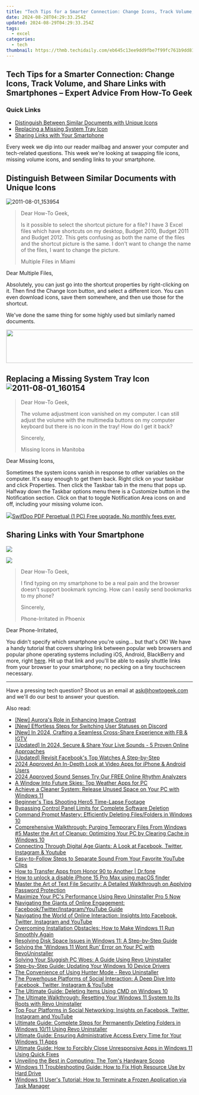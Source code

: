 ```yaml
---
title: "Tech Tips for a Smarter Connection: Change Icons, Track Volume, and Share Links with Smartphones – Expert Advice From How-To Geek"
date: 2024-08-28T04:29:33.254Z
updated: 2024-08-29T04:29:33.254Z
tags:
  - excel
categories:
  - tech
thumbnail: https://thmb.techidaily.com/eb645c13ee9dd9fbe7f99fc761b9dd81222823674663074f051eaef5c591591c.jpg
---
```


## Tech Tips for a Smarter Connection: Change Icons, Track Volume, and Share Links with Smartphones – Expert Advice From How-To Geek

### Quick Links

* [Distinguish Between Similar Documents with Unique Icons](https://android-location-track.techidaily.com/in-2024-top-9-oppo-reno-10-5g-monitoring-apps-for-parental-controls-drfone-by-drfone-virtual-android/)
* [Replacing a Missing System Tray Icon](https://howto.techidaily.com/bricked-your-honor-x7b-heres-a-full-solution-drfone-by-drfone-fix-android-problems-fix-android-problems/)
* [Sharing Links with Your Smartphone](https://apple-account.techidaily.com/how-to-sign-out-of-apple-id-on-apple-iphone-14-plus-without-password-by-drfone-ios/)

 Every week we dip into our reader mailbag and answer your computer and tech-related questions. This week we're looking at swapping file icons, missing volume icons, and sending links to your smartphone.

##  Distinguish Between Similar Documents with Unique Icons

![2011-08-01_153954](https://static1.howtogeekimages.com/wordpress/wp-content/uploads/2011/08/2011-08-01_153954.jpg) 

> Dear How-To Geek,
> 
> Is it possible to select the shortcut picture for a file? I have 3 Excel files which have shortcuts on my desktop, Budget 2010, Budget 2011 and Budget 2012\. This gets confusing as both the name of the files and the shortcut picture is the same. I don't want to change the name of the files, I want to change the picture.
> 
> Multiple Files in Miami

 Dear Multiple Files,

 Absolutely, you can just go into the shortcut properties by right-clicking on it. Then find the Change Icon button, and select a different icon. You can even download icons, save them somewhere, and then use those for the shortcut.

 We've done the same thing for some highly used but similarly named documents.

<!-- affiliate ads begin -->
<a href="https://mindmanager.sjv.io/c/5597632/1787667/20231" target="_top" id="1787667"><img src="//a.impactradius-go.com/display-ad/20231-1787667" border="0" alt="" width="728" height="90"/></a><img height="0" width="0" src="https://imp.pxf.io/i/5597632/1787667/20231" style="position:absolute;visibility:hidden;" border="0" />
<!-- affiliate ads end -->
##  Replacing a Missing System Tray Icon![2011-08-01_160154](https://static0.howtogeekimages.com/wordpress/wp-content/uploads/2011/08/2011-08-01_160154.jpg "2011-08-01_160154") 

> Dear How-To Geek,
> 
> The volume adjustment icon vanished on my computer. I can still adjust the volume with the multimedia buttons on my computer keyboard but there is no icon in the tray! How do I get it back?
> 
> Sincerely,
> 
> Missing Icons in Manitoba

 Dear Missing Icons,

 Sometimes the system icons vanish in response to other variables on the computer. It's easy enough to get them back. Right click on your taskbar and click Properties. Then click the Taskbar tab in the menu that pops up. Halfway down the Taskbar options menu there is a Customize button in the Notification section. Click on that to toggle Notification Area icons on and off, including your missing volume icon.

<!-- affiliate ads begin -->
<a href="https://purchase.swifdoo.com/order/checkout.php?PRODS=40002162&QTY=1&AFFILIATE=108875&CART=1"><img src="https://secure.avangate.com/images/merchant/8b932759a5a04ddb34bf79e3f9072e4b/products/1_Product%20box%20white-1024x1024.png" border="0">SwifDoo PDF Perpetual (1 PC) Free upgrade. No monthly fees ever. 
</a>
<!-- affiliate ads end -->
##  Sharing Links with Your Smartphone

![](https://static1.howtogeekimages.com/wordpress/wp-content/uploads/gg/up/sshot4d0efba212379.jpg) 

<!-- affiliate ads begin -->
<a href="https://secure.2checkout.com/order/checkout.php?PRODS=3727260&QTY=1&AFFILIATE=108875&CART=1"><img src="http://www.aiseesoft.com/avangate/30p/banner.jpg" border="0"></a>
<!-- affiliate ads end -->
> Dear How-To Geek,
> 
> I find typing on my smartphone to be a real pain and the browser doesn't support bookmark syncing. How can I easily send bookmarks to my phone?
> 
> Sincerely,
> 
> Phone-Irritated in Phoenix

 Dear Phone-Irritated,

 You didn't specify which smartphone you're using... but that's OK! We have a handy tutorial that covers sharing link between popular web browsers and popular phone operating systems including iOS, Android, BlackBerry and more, right [here](https://video-screen-grab.techidaily.com/new-deciding-on-a-stage-obs-versus-twitch-for-2024/). Hit up that link and you'll be able to easily shuttle links from your browser to your smartphone; no pecking on a tiny touchscreen necessary.

---

 Have a pressing tech question? Shoot us an email at [ask@howtogeek.com](https://easy-unlock-android.techidaily.com/remove-the-lock-screen-fingerprint-of-your-realme-gt-5-pro-by-drfone-android/) and we'll do our best to answer your question.

<ins class="adsbygoogle"
     style="display:block"
     data-ad-format="autorelaxed"
     data-ad-client="ca-pub-7571918770474297"
     data-ad-slot="1223367746"></ins>



<ins class="adsbygoogle"
     style="display:block"
     data-ad-client="ca-pub-7571918770474297"
     data-ad-slot="8358498916"
     data-ad-format="auto"
     data-full-width-responsive="true"></ins>

<span class="atpl-alsoreadstyle">Also read:</span>
<div><ul>
<li><a href="https://extra-tips.techidaily.com/new-auroras-role-in-enhancing-image-contrast/"><u>[New] Aurora's Role in Enhancing Image Contrast</u></a></li>
<li><a href="https://discord-videos.techidaily.com/new-effortless-steps-for-switching-user-statuses-on-discord/"><u>[New] Effortless Steps for Switching User Statuses on Discord</u></a></li>
<li><a href="https://instagram-clips.techidaily.com/new-in-2024-crafting-a-seamless-cross-share-experience-with-fb-and-igtv/"><u>[New] In 2024, Crafting a Seamless Cross-Share Experience with FB & IGTV</u></a></li>
<li><a href="https://screen-capture.techidaily.com/updated-in-2024-secure-and-share-your-live-sounds-5-proven-online-approaches/"><u>[Updated] In 2024, Secure & Share Your Live Sounds - 5 Proven Online Approaches</u></a></li>
<li><a href="https://facebook-clips.techidaily.com/updated-revisit-facebooks-top-watches-a-step-by-step/"><u>[Updated] Revisit Facebook's Top Watches  A Step-by-Step</u></a></li>
<li><a href="https://youtube-clips.techidaily.com/2024-approved-an-in-depth-look-at-video-apps-for-iphone-and-android-users/"><u>2024 Approved  An In-Depth Look at Video Apps for iPhone & Android Users</u></a></li>
<li><a href="https://extra-guidance.techidaily.com/2024-approved-sound-senses-try-our-free-online-rhythm-analyzers/"><u>2024 Approved  Sound Senses  Try Our FREE Online Rhythm Analyzers</u></a></li>
<li><a href="https://win11.techidaily.com/a-window-into-future-skies-top-weather-apps-for-pc/"><u>A Window Into Future Skies: Top Weather Apps for PC</u></a></li>
<li><a href="https://win-forum.techidaily.com/achieve-a-cleaner-system-release-unused-space-on-your-pc-with-windows-11/"><u>Achieve a Cleaner System: Release Unused Space on Your PC with Windows 11</u></a></li>
<li><a href="https://article-knowledge.techidaily.com/beginners-tips-shooting-hero5-time-lapse-footage/"><u>Beginner's Tips  Shooting Hero5 Time-Lapse Footage</u></a></li>
<li><a href="https://win-forum.techidaily.com/bypassing-control-panel-limits-for-complete-software-deletion/"><u>Bypassing Control Panel Limits for Complete Software Deletion</u></a></li>
<li><a href="https://win-forum.techidaily.com/command-prompt-mastery-efficiently-deleting-filesfolders-in-windows-10/"><u>Command Prompt Mastery: Efficiently Deleting Files/Folders in Windows 10</u></a></li>
<li><a href="https://win-forum.techidaily.com/comprehensive-walkthrough-purging-temporary-files-from-windows-5-master-the-art-of-cleanup-optimizing-your-pc-by-clearing-cache-in-windows-10/"><u>Comprehensive Walkthrough: Purging Temporary Files From Windows #5 Master the Art of Cleanup: Optimizing Your PC by Clearing Cache in Windows 10</u></a></li>
<li><a href="https://win-forum.techidaily.com/connecting-through-digital-age-giants-a-look-at-facebook-twitter-instagram-and-youtube/"><u>Connecting Through Digital Age Giants: A Look at Facebook, Twitter, Instagram & Youtube</u></a></li>
<li><a href="https://techno-recovery.techidaily.com/easy-to-follow-steps-to-separate-sound-from-your-favorite-youtube-clips/"><u>Easy-to-Follow Steps to Separate Sound From Your Favorite YouTube Clips</u></a></li>
<li><a href="https://blog-min.techidaily.com/how-to-transfer-apps-from-honor-90-to-another-drfone-by-drfone-transfer-from-android-transfer-from-android/"><u>How to Transfer Apps from Honor 90 to Another | Dr.fone</u></a></li>
<li><a href="https://review-topics.techidaily.com/how-to-unlock-a-disable-iphone-15-pro-max-using-macos-finder-by-drfone-ios-unlock-ios-unlock/"><u>How to unlock a disable iPhone 15 Pro Max using macOS finder</u></a></li>
<li><a href="https://win-forum.techidaily.com/master-the-art-of-text-file-security-a-detailed-walkthrough-on-applying-password-protection/"><u>Master the Art of Text File Security: A Detailed Walkthrough on Applying Password Protection</u></a></li>
<li><a href="https://win-forum.techidaily.com/maximize-your-pcs-performance-using-revo-uninstaller-pro-5-now/"><u>Maximize Your PC's Performance Using Revo Uninstaller Pro 5 Now</u></a></li>
<li><a href="https://win-forum.techidaily.com/navigating-the-giants-of-online-engagement-facebooktwitterinstagramyoutube-guide/"><u>Navigating the Giants of Online Engagement: Facebook/Twitter/Instagram/YouTube Guide</u></a></li>
<li><a href="https://win-forum.techidaily.com/navigating-the-world-of-online-interaction-insights-into-facebook-twitter-instagram-and-youtube/"><u>Navigating the World of Online Interaction: Insights Into Facebook, Twitter, Instagram and YouTube</u></a></li>
<li><a href="https://win-forum.techidaily.com/overcoming-installation-obstacles-how-to-make-windows-11-run-smoothly-again/"><u>Overcoming Installation Obstacles: How to Make Windows 11 Run Smoothly Again</u></a></li>
<li><a href="https://win-forum.techidaily.com/resolving-disk-space-issues-in-windows-11-a-step-by-step-guide/"><u>Resolving Disk Space Issues in Windows 11: A Step-by-Step Guide</u></a></li>
<li><a href="https://win-forum.techidaily.com/solving-the-windows-11-wont-run-error-on-your-pc-with-revouninstaller/"><u>Solving the 'Windows 11 Wont Run' Error on Your PC with RevoUninstaller</u></a></li>
<li><a href="https://win-forum.techidaily.com/solving-your-sluggish-pc-woes-a-guide-using-revo-uninstaller/"><u>Solving Your Sluggish PC Woes: A Guide Using Revo Uninstaller</u></a></li>
<li><a href="https://win-forum.techidaily.com/step-by-step-guide-updating-your-windows-10-device-drivers/"><u>Step-by-Step Guide: Updating Your Windows 10 Device Drivers</u></a></li>
<li><a href="https://win-forum.techidaily.com/the-convenience-of-using-hunter-mode-revo-uninstaller/"><u>The Convenience of Using Hunter Mode - Revo Uninstaller</u></a></li>
<li><a href="https://win-forum.techidaily.com/the-powerhouse-platforms-of-social-interaction-a-deep-dive-into-facebook-twitter-instagram-and-youtube/"><u>The Powerhouse Platforms of Social Interaction: A Deep Dive Into Facebook, Twitter, Instagram & YouTube</u></a></li>
<li><a href="https://win-forum.techidaily.com/the-ultimate-guide-deleting-items-using-cmd-on-windows-10/"><u>The Ultimate Guide: Deleting Items Using CMD on Windows 10</u></a></li>
<li><a href="https://win-forum.techidaily.com/the-ultimate-walkthrough-resetting-your-windows-11-system-to-its-roots-with-revo-uninstaller/"><u>The Ultimate Walkthrough: Resetting Your Windows 11 System to Its Roots with Revo Uninstaller</u></a></li>
<li><a href="https://win-forum.techidaily.com/top-four-platforms-in-social-networking-insights-on-facebook-twitter-instagram-and-youtube/"><u>Top Four Platforms in Social Networking: Insights on Facebook, Twitter, Instagram and YouTube</u></a></li>
<li><a href="https://win-forum.techidaily.com/ultimate-guide-complete-steps-for-permanently-deleting-folders-in-windows-1011-using-revo-uninstaller/"><u>Ultimate Guide: Complete Steps for Permanently Deleting Folders in Windows 10/11 Using Revo Uninstaller</u></a></li>
<li><a href="https://win-forum.techidaily.com/ultimate-guide-ensuring-administrative-access-every-time-for-your-windows-11-apps/"><u>Ultimate Guide: Ensuring Administrative Access Every Time for Your Windows 11 Apps</u></a></li>
<li><a href="https://win-forum.techidaily.com/ultimate-guide-how-to-forcibly-close-unresponsive-apps-in-windows-11-using-quick-fixes/"><u>Ultimate Guide: How to Forcibly Close Unresponsive Apps in Windows 11 Using Quick Fixes</u></a></li>
<li><a href="https://twitter-videos.techidaily.com/unveiling-the-best-in-computing-the-toms-hardware-scoop/"><u>Unveiling the Best in Computing: The Tom's Hardware Scoop</u></a></li>
<li><a href="https://win-forum.techidaily.com/windows-11-troubleshooting-guide-how-to-fix-high-resource-use-by-hard-drive/"><u>Windows 11 Troubleshooting Guide: How to Fix High Resource Use by Hard Drive</u></a></li>
<li><a href="https://win-forum.techidaily.com/windows-11-users-tutorial-how-to-terminate-a-frozen-application-via-task-manager/"><u>Windows 11 User's Tutorial: How to Terminate a Frozen Application via Task Manager</u></a></li>
</ul></div>

